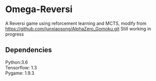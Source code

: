 # Omega-Reversi
A Reversi game using reforcement learning and MCTS, modify from https://github.com/junxiaosong/AlphaZero_Gomoku.git
Still working in progress

## Dependencies
Python:3.6 <br/>
Tensorflow: 1.3 <br/>
Pygame: 1.9.3 <br/>
